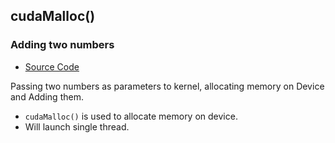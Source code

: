 ## cudaMalloc()

### Adding two numbers

- [Source Code](https://github.com/alpha74/CUDA_basics/blob/master/2_add_two_numbers/add_two_numbers_arg_passing.cu)

Passing two numbers as parameters to kernel, allocating memory on Device and Adding them.

- `cudaMalloc()` is used to allocate memory on device.
- Will launch single thread.
